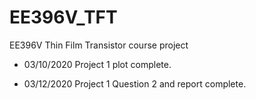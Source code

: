 # EE396V_TFT
EE396V Thin Film Transistor course project

- 03/10/2020 Project 1 plot complete.

- 03/12/2020 Project 1 Question 2 and report complete.

